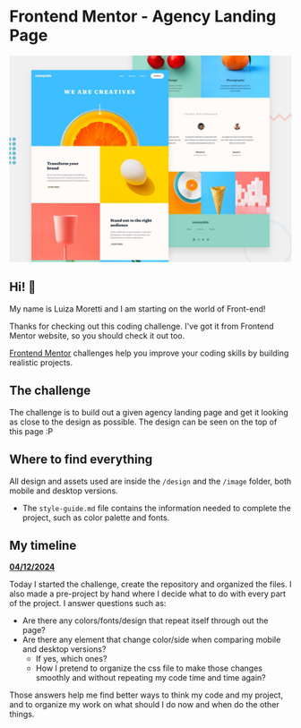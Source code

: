 # Frontend Mentor - Agency Landing Page

![Design preview for agency landing page challenge on Frontend Mentor](./design/desktop-preview.jpg)

## Hi! 👋

My name is Luiza Moretti and I am starting on the world of Front-end!

Thanks for checking out this coding challenge. I've got it from Frontend Mentor website, so you should check it out too.

[Frontend Mentor](https://www.frontendmentor.io) challenges help you improve your coding skills by building realistic projects.

## The challenge

The challenge is to build out a given agency landing page and get it looking as close to the design as possible.
The design can be seen on the top of this page :P

## Where to find everything

All design and assets used are inside the `/design` and the `/image` folder, both mobile and desktop versions.

- The `style-guide.md` file contains the information needed to complete the project, such as color palette and fonts.

## My timeline

<ins>**04/12/2024**

Today I started the challenge, create the repository and organized the files. I also made a pre-project by hand where I decide what to do with every part of the project. I answer questions such as:

- Are there any colors/fonts/design that repeat itself through out the page?
- Are there any element that change color/side when comparing mobile and desktop versions?
    - If yes, which ones?
    - How I pretend to organize the css file to make those changes smoothly and without repeating my code time and time again?

Those answers help me find better ways to think my code and my project, and to organize my work on what should I do now and when do the other things.
